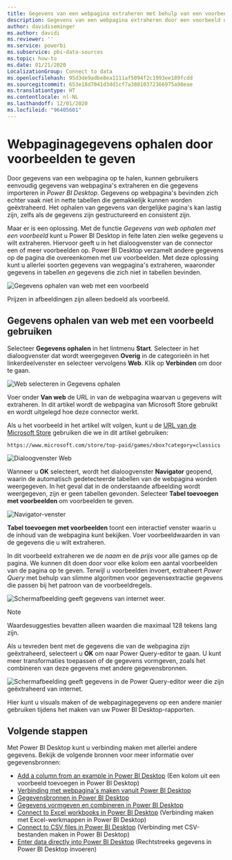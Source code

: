 ```yaml
---
title: Gegevens van een webpagina extraheren met behulp van een voorbeeld in Power BI Desktop
description: Gegevens van een webpagina extraheren door een voorbeeld op te geven van de gegevens die u wilt opvragen
author: davidiseminger
ms.author: davidi
ms.reviewer: ''
ms.service: powerbi
ms.subservice: pbi-data-sources
ms.topic: how-to
ms.date: 01/21/2020
LocalizationGroup: Connect to data
ms.openlocfilehash: 95d3de9adbe8ea1111af5094f2c1993ee189fcdd
ms.sourcegitcommit: 653e18d7041d3dd1cf7a38010372366975a98eae
ms.translationtype: HT
ms.contentlocale: nl-NL
ms.lasthandoff: 12/01/2020
ms.locfileid: "96405601"
---
```

# <a name="get-webpage-data-by-providing-examples"></a>Webpaginagegevens ophalen door voorbeelden te geven

Door gegevens van een webpagina op te halen, kunnen gebruikers eenvoudig gegevens van webpagina's extraheren en die gegevens importeren in *Power BI Desktop*. Gegevens op webpagina's bevinden zich echter vaak niet in nette tabellen die gemakkelijk kunnen worden geëxtraheerd. Het ophalen van gegevens van dergelijke pagina's kan lastig zijn, zelfs als de gegevens zijn gestructureerd en consistent zijn.

Maar er is een oplossing. Met de functie *Gegevens van web ophalen met een voorbeeld* kunt u Power BI Desktop in feite laten zien welke gegevens u wilt extraheren. Hiervoor geeft u in het dialoogvenster van de connector een of meer voorbeelden op. Power BI Desktop verzamelt andere gegevens op de pagina die overeenkomen met uw voorbeelden. Met deze oplossing kunt u allerlei soorten gegevens van wegpagina's extraheren, waaronder gegevens in tabellen *en* gegevens die zich niet in tabellen bevinden.

![Gegevens ophalen van web met een voorbeeld](media/desktop-connect-to-web-by-example/web-by-example_01.png)

Prijzen in afbeeldingen zijn alleen bedoeld als voorbeeld.

## <a name="using-get-data-from-web-by-example"></a>Gegevens ophalen van web met een voorbeeld gebruiken

Selecteer **Gegevens ophalen** in het lintmenu **Start**. Selecteer in het dialoogvenster dat wordt weergegeven **Overig** in de categorieën in het linkerdeelvenster en selecteer vervolgens **Web**. Klik op **Verbinden** om door te gaan.

![Web selecteren in Gegevens ophalen](media/desktop-connect-to-web-by-example/web-by-example_03.png)

Voer onder **Van web** de URL in van de webpagina waarvan u gegevens wilt extraheren. In dit artikel wordt de webpagina van Microsoft Store gebruikt en wordt uitgelegd hoe deze connector werkt.

Als u het voorbeeld in het artikel wilt volgen, kunt u de [URL van de Microsoft Store](https://www.microsoft.com/store/top-paid/games/xbox?category=classics) gebruiken die we in dit artikel gebruiken:

```http
https://www.microsoft.com/store/top-paid/games/xbox?category=classics
```

![Dialoogvenster Web](media/desktop-connect-to-web-by-example/web-by-example_04.png)

Wanneer u **OK** selecteert, wordt het dialoogvenster **Navigator** geopend, waarin de automatisch gedetecteerde tabellen van de webpagina worden weergegeven. In het geval dat in de onderstaande afbeelding wordt weergegeven, zijn er geen tabellen gevonden. Selecteer **Tabel toevoegen met voorbeelden** om voorbeelden te geven.

![Navigator-venster](media/desktop-connect-to-web-by-example/web-by-example_05.png)

**Tabel toevoegen met voorbeelden** toont een interactief venster waarin u de inhoud van de webpagina kunt bekijken. Voer voorbeeldwaarden in van de gegevens die u wilt extraheren.

In dit voorbeeld extraheren we de *naam* en de *prijs* voor alle games op de pagina. We kunnen dit doen door voor elke kolom een aantal voorbeelden van de pagina op te geven. Terwijl u voorbeelden invoert, extraheert *Power Query* met behulp van slimme algoritmen voor gegevensextractie gegevens die passen bij het patroon van de voorbeeldregels.

![Schermafbeelding geeft gegevens van internet weer.](media/desktop-connect-to-web-by-example/web-by-example_06.png)

> [!NOTE]
> Waardesuggesties bevatten alleen waarden die maximaal 128 tekens lang zijn.

Als u tevreden bent met de gegevens die van de webpagina zijn geëxtraheerd, selecteert u **OK** om naar Power Query-editor te gaan. U kunt meer transformaties toepassen of de gegevens vormgeven, zoals het combineren van deze gegevens met andere gegevensbronnen.

![Schermafbeelding geeft gegevens in de Power Query-editor weer die zijn geëxtraheerd van internet.](media/desktop-connect-to-web-by-example/web-by-example_07.png)

Hier kunt u visuals maken of de webpaginagegevens op een andere manier gebruiken tijdens het maken van uw Power BI Desktop-rapporten.

## <a name="next-steps"></a>Volgende stappen

Met Power BI Desktop kunt u verbinding maken met allerlei andere gegevens. Bekijk de volgende bronnen voor meer informatie over gegevensbronnen:

* [Add a column from an example in Power BI Desktop](../create-reports/desktop-add-column-from-example.md) (Een kolom uit een voorbeeld toevoegen in Power BI Desktop)
* [Verbinding met webpagina's maken vanuit Power BI Desktop](desktop-connect-to-web.md)
* [Gegevensbronnen in Power BI Desktop](desktop-data-sources.md)
* [Gegevens vormgeven en combineren in Power BI Desktop](desktop-shape-and-combine-data.md)
* [Connect to Excel workbooks in Power BI Desktop](desktop-connect-excel.md) (Verbinding maken met Excel-werkmappen in Power BI Desktop)
* [Connect to CSV files in Power BI Desktop](desktop-connect-csv.md) (Verbinding met CSV-bestanden maken in Power BI Desktop)
* [Enter data directly into Power BI Desktop](desktop-enter-data-directly-into-desktop.md) (Rechtstreeks gegevens in Power BI Desktop invoeren)

